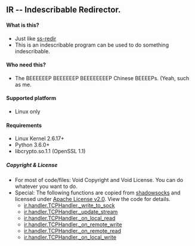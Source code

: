 ## IR -- Indescribable Redirector.

#### What is this?

+ Just like [ss-redir](https://github.com/shadowsocks/shadowsocks-libev#advanced-usage)
+ This is an indescribable program can be used to do something indescribable.

#### Who need this?

+ The BEEEEEEP BEEEEEEP BEEEEEEEEP Chinese BEEEEPs. (Yeah, such as me.

#### Supported platform

+ Linux only

#### Requirements

+ Linux Kernel 2.6.17+
+ Python 3.6.0+
+ libcrypto.so.1.1 (OpenSSL 1.1)

##### Copyright & License

+ For most of code/files: Void Copyright and Void License. You can do whatever you want to do.
+ Special: The following functions are copied from [shadowsocks](https://github.com/shadowsocks/shadowsocks/blob/master/shadowsocks/tcprelay.py#L110) and licensed under [Apache License v2.0](https://www.apache.org/licenses/LICENSE-2.0). View the code for details.
  * [ir.handler.TCPHandler.\_write\_to\_sock](https://github.com/Mr-indescribable/some-tools/blob/indescribable/ir/ir/handler.py#L112)
  * [ir.handler.TCPHandler.\_update\_stream](https://github.com/Mr-indescribable/some-tools/blob/indescribable/ir/ir/handler.py#L155)
  * [ir.handler.TCPHandler.\_on\_local\_read](https://github.com/Mr-indescribable/some-tools/blob/indescribable/ir/ir/handler.py#L191)
  * [ir.handler.TCPHandler.\_on\_remote\_write](https://github.com/Mr-indescribable/some-tools/blob/indescribable/ir/ir/handler.py#L281)
  * [ir.handler.TCPHandler.\_on\_remote\_read](https://github.com/Mr-indescribable/some-tools/blob/indescribable/ir/ir/handler.py#L300)
  * [ir.handler.TCPHandler.\_on\_local\_write](https://github.com/Mr-indescribable/some-tools/blob/indescribable/ir/ir/handler.py#L337)
